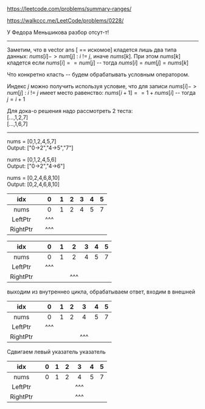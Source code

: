 https://leetcode.com/problems/summary-ranges/

https://walkccc.me/LeetCode/problems/0228/

У Федора Меньшикова разбор отсут-т!
_________

Заметим, что в vector<string> ans [ == искомое] кладется лишь два типа данных: $nums[i]->num[j] \ : \ i \ != \ j$, иначе $nums[k]$. 
При этом $nums[k]$ кладется если $nums[i] == num[j]$ -- тогда $nums[i] = num[j] = nums[k]$

Что конкретно класть -- будем обрабатывать условным оператором.

Индекс $j$ можно получить используя условие, что для записи $nums[i]->num[j] \ : \ i \ != \ j$ имеет место равенство: $nums[i + 1] == 1 + nums[i]$ -- тогда $j = i + 1$

Для дока-о решения надо рассмотреть 2 теста:   
[...,1,2,7]   
[...,1,6,7]  

_________

nums = [0,1,2,4,5,7]  
Output: ["0->2","4->5","7"]

nums = [0,1,2,4,5,6]  
Output: ["0->2","4->6"]

nums = [0,2,4,6,8,10]  
Output: [0,2,4,6,8,10] 

|    idx   	|   	|  0  	| 1 	| 2 	| 3 	| 4 	| 5 	|
|:--------:	|:-:	|:---:	|:-:	|:-:	|:-:	|:-:	|:-:	|
|   nums   	|   	|  0  	| 1 	| 2 	| 4 	| 5 	| 7 	|
|  LeftPtr 	|   	| ^^^ 	|   	|   	|   	|   	|   	|
| RightPtr 	|   	| ^^^ 	|   	|   	|   	|   	|   	|

|    idx   	|   	|  0  	| 1 	|  2  	| 3 	| 4 	| 5 	|
|:--------:	|:-:	|:---:	|:-:	|:---:	|:-:	|:-:	|:-:	|
|   nums   	|   	|  0  	| 1 	|  2  	| 4 	| 5 	| 7 	|
|  LeftPtr 	|   	| ^^^ 	|   	|     	|   	|   	|   	|
| RightPtr 	|   	|     	|   	| ^^^ 	|   	|   	|   	|

выходим из внутреннео цикла, обрабатываем ответ, входим в внешней

|    idx   	|   	|  0  	| 1 	|  2  	| 3 	| 4 	| 5 	|
|:--------:	|:-:	|:---:	|:-:	|:---:	|:-:	|:-:	|:-:	|
|   nums   	|   	|  0  	| 1 	|  2  	| 4 	| 5 	| 7 	|
|  LeftPtr 	|   	| ^^^ 	|   	|     	|   	|   	|   	|
| RightPtr 	|   	|     	|   	|     	|^^^  |   	|   	|

Сдвигаем левый указатель указатель

|    idx   	|   	| 0 	| 1 	| 2 	|  3  	| 4 	| 5 	|
|:--------:	|:-:	|:-:	|:-:	|:-:	|:---:	|:-:	|:-:	|
|   nums   	|   	| 0 	| 1 	| 2 	|  4  	| 5 	| 7 	|
|  LeftPtr 	|   	|   	|   	|   	| ^^^ 	|   	|   	|
| RightPtr 	|   	|   	|   	|   	| ^^^ 	|   	|   	|

